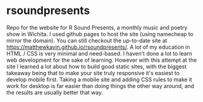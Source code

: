 # rsoundpresents
Repo for the website for R Sound Presents, a monthly music and poetry show in Wichita. I used github pages to host the site (using namecheap to mirror the domain).
You can still checkout the up-to-date site at https://matthewkayin.github.io/rsoundpresents/. A lot of my education in HTML / CSS is very minimal and need-based.
I haven't done a lot to learn web development for the sake of learning. However with this attempt at the site I learned a lot about how to build good static sites, with the biggest takeaway being that to make your site truly responsive it's easiest to develop mobile first.
Taking a mobile site and adding CSS rules to make it work for desktop is far easier than doing things the other way around, and the results are usually better that way.
